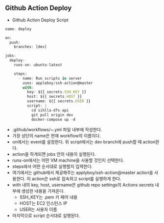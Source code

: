 ## Github Action Deploy

- Github Action Deploy Script

```jsx
name: deploy

on:
  push:
    branches: [dev]

jobs:
  deploy:
    runs-on: ubuntu-latest

    steps:
      - name: Run scripts in server
        uses: appleboy/ssh-action@master
        with:
          key: ${{ secrets.SSH_KEY }}
          host: ${{ secrets.HOST }}
          username: ${{ secrets.USER }}
          script: |
            cd sihlla-dfs-api
            git pull origin dev
            docker-compose up -d
```

- .github/workflows/~.yml 파일 내부에 작성한다.
- 가장 상단의 name은 현재 workflow의 이름이다.
- on에서는 event를 설정한다. 위 script에서는 dev branch에 push할 때 action한다.
- action을 하게되면 jobs 안의 내용이 실행된다.
- runs-on에서는 어떤 VM machine을 사용할 것인지 선택한다.
- steps에서 어떤 순서대로 실행할지 입력한다.
- 여기에서는 github에서 제공해주는 applyboy/ssh-action@master action을 사용한다. 이 action은 ssh로 접속하고 script를 실행하게 한다.
- with 내의 key, host, username은 github repo settings의 Actions secrets 내부에 생성한 내용을 가져온다.
    - SSH_KEY는 .pem 키 페어 내용
    - HOST는 EC2 인스턴스 IP
    - USER는 사용자 이름
- 마지막으로 script 순서대로 실행된다.
